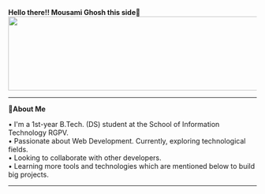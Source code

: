 <html>
  <head>
  </head>
  <body>
    <div>
      <strong>Hello there!! Mousami Ghosh this side🌻</strong><br/> 
      <img src="https://i.pinimg.com/564x/ec/b7/71/ecb7717b8b61b205d162da2697c574f9.jpg" style="width:1500px;height:150px;">
  <hr/>
    </div>
    <div>
      <b>🚀About Me</b>
      <p>
        &#x2022; I'm a 1st-year B.Tech. (DS) student at the School of Information Technology RGPV. <br/>
        &#x2022; Passionate about Web Development. Currently, exploring technological fields. <br/>
        &#x2022; Looking to collaborate with other developers. <br/>
        &#x2022; Learning more tools and technologies which are mentioned below to build big projects.
      </p>
      <hr/>
    </div>
    <div>
    </div>
  </body> 
</html>
<!---
mousamighosh216/mousamighosh216 is a ✨ special ✨ repository because its `README.md` (this file) appears on your GitHub profile.
You can click the Preview link to take a look at your changes.
--->
